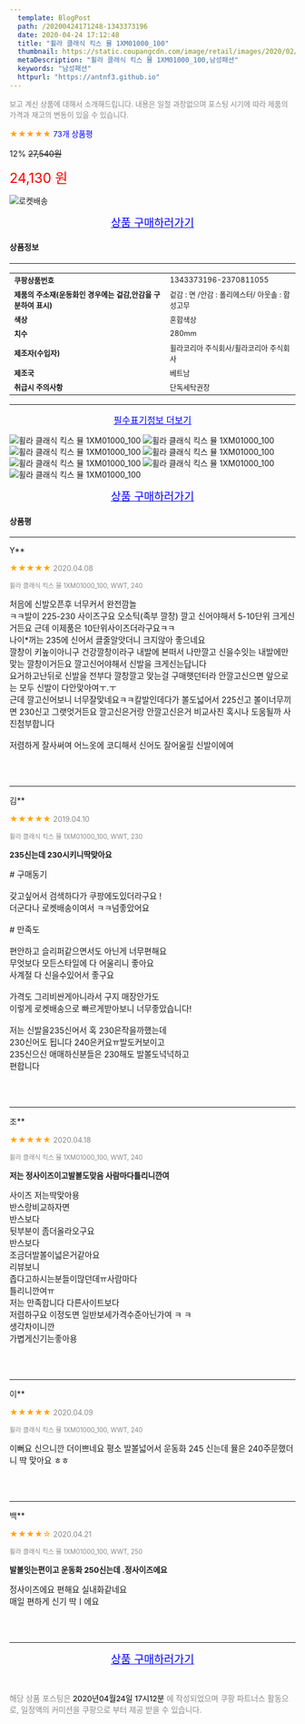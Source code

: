 ```yaml
---
  template: BlogPost
  path: /20200424171248-1343373196
  date: 2020-04-24 17:12:48
  title: "휠라 클래식 킥스 뮬 1XM01000_100"
  thumbnail: https://static.coupangcdn.com/image/retail/images/2020/02/28/13/9/dc3cfedf-4678-4020-8772-6be2808691be.jpg
  metaDescription: "휠라 클래식 킥스 뮬 1XM01000_100,남성패션"
  keywords: "남성패션"
  httpurl: "https://antnf3.github.io"
---
```

  
<span style="color: #888;font-size:0.8rem">보고 계신 상품에 대해서 소개해드립니다.
내용은 일절 과장없으며 포스팅 시기에 따라 제품의 가격과 재고의 변동이 있을 수 있습니다.</span>
  
<span style="color: orange;">★★★★★</span> <span style="color: blue;font-size: 0.85rem;">73개 상품평</span>

<span style="font-size: 0.9rem">12%</span> <span style="font-size: 0.9rem">~~27,540원~~</span>

<span style="color: red;font-size: 1.5rem;">24,130 원</span>

![로켓배송](https://postfiles.pstatic.net/MjAyMDA0MTBfMjcz/MDAxNTg2NDQ1OTAwMDc5.1T-Iy6-X12_V8iyof2OtSqUCu6urPUUOnjG41kbMy_kg.c1eqxaGayJ1XX0TGV24QXbZg9dvQ9C_dYZx39G_Z7Wog.PNG.cigshop2/rocket_logo.png?type=w773)

<p align="center"><a href="http://me2.do/5pGaLgRb" style="font-size: 1.2rem; color: blue;">상품 구매하러가기</a></p>

#### 상품정보

---

|                  |                       |
| ---------------- | --------------------- |
| **<span style="font-size:0.8rem;">쿠팡상품번호</span>** | <span style="font-size:0.8rem;">1343373196-2370811055</span> |
| **<span style="font-size:0.8rem;">제품의 주소재(운동화인 경우에는 겉감,안감을 구분하여 표시)</span>**    | <span style="font-size:0.8rem;">겉감 : 면 /안감 : 폴리에스터/ 아웃솔 : 합성고무</span>        |
| **<span style="font-size:0.8rem;">색상</span>**    | <span style="font-size:0.8rem;">혼합색상</span>        |
| **<span style="font-size:0.8rem;">치수</span>**    | <span style="font-size:0.8rem;">280mm</span>        |
| **<span style="font-size:0.8rem;">제조자(수입자)</span>**    | <span style="font-size:0.8rem;">휠라코리아 주식회사/휠라코리아 주식회사</span>        |
| **<span style="font-size:0.8rem;">제조국</span>**    | <span style="font-size:0.8rem;">베트남</span>        |
| **<span style="font-size:0.8rem;">취급시 주의사항</span>**    | <span style="font-size:0.8rem;">단독세탁권장</span>        |



---

<p align="center"><a href="http://me2.do/5pGaLgRb" style="font-size: 1rem; color: blue;">필수표기정보 더보기</a></p>

![휠라 클래식 킥스 뮬 1XM01000_100](http://thumbnail8.coupangcdn.com/thumbnails/remote/q89/image/retail/images/2020/03/03/14/1/f1268956-006e-4c67-9f6e-40c434bf528a.jpg)
![휠라 클래식 킥스 뮬 1XM01000_100](http://thumbnail7.coupangcdn.com/thumbnails/remote/q89/image/retail/images/2020/02/28/13/9/dc3cfedf-4678-4020-8772-6be2808691be.jpg)
![휠라 클래식 킥스 뮬 1XM01000_100](http://thumbnail10.coupangcdn.com/thumbnails/remote/q89/image/retail/images/2020/02/28/13/8/18ffc357-fca6-46b2-9d61-1faa2d87e2c6.jpg)
![휠라 클래식 킥스 뮬 1XM01000_100](http://thumbnail9.coupangcdn.com/thumbnails/remote/q89/image/retail/images/2020/02/28/13/0/cf27d27c-a014-4ad5-bdd0-3bab0af36a36.jpg)
![휠라 클래식 킥스 뮬 1XM01000_100](http://thumbnail9.coupangcdn.com/thumbnails/remote/q89/image/retail/images/2020/02/28/13/8/d7e76c8c-1b82-4969-9df5-637f1161cd58.jpg)
![휠라 클래식 킥스 뮬 1XM01000_100](http://thumbnail9.coupangcdn.com/thumbnails/remote/q89/image/retail/images/2020/02/28/13/9/8d5c9661-0974-4c09-ba2d-bb07057f2953.jpg)
![휠라 클래식 킥스 뮬 1XM01000_100](http://thumbnail6.coupangcdn.com/thumbnails/remote/q89/image/retail/images/2020/02/28/13/6/48bb3d70-20a1-42a6-b50f-27f427f543fe.jpg)

<p align="center"><a href="http://me2.do/5pGaLgRb" style="font-size: 1.2rem; color: blue;">상품 구매하러가기</a></p>

#### 상품평
  
---
  
Y**
    
<span style="color: orange;">★★★★★</span> <span style="font-size:0.8rem;color: #888;">2020.04.08</span>
    
<span style="color: #888;font-size:0.7rem">휠라 클래식 킥스 뮬 1XM01000_100, WWT, 240</span>
    

    
<span style="font-size: 0.9rem;">처음에 신발오픈후 너무커서 완전깜놀<br/>ㅋㅋ발이 225-230 사이즈구요 오소틱(족부 깔창) 깔고 신어야해서 5-10단위 크게신거든요 근데 이제품은 10단위사이즈더라구요ㅋㅋ<br/>나이*꺼는 235에 신어서 클줄알앗더니 크지않아 좋으네요<br/>깔창이 키높이아니구 건강깔창이라구 내발에 본떠서 나만깔고 신을수잇는 내발에만 맞는 깔창이거든요 깔고신어야해서 신발을 크게신는답니다<br/>요거하고난뒤로 신발을 전부다 깔창깔고 맞는걸 구매햇던터라 안깔고신으면 앞으로는 모두 신발이 다안맞아여ㅜ.ㅜ<br/>근데 깔고신어보니 너무잘맞네요ㅋㅋ칼발인데다가 볼도넓어서 225신고 볼이너무끼면 230신고 그랫엇거든요 깔고신은거랑 안깔고신은거 비교사진 혹시나 도움될까 사진첨부합니다<br/><br/>저렴하게 잘사써여 어느옷에 코디해서 신어도 잘어울릴 신발이에여</span>
    
<br>
<br>

---
  
김**
    
<span style="color: orange;">★★★★★</span> <span style="font-size:0.8rem;color: #888;">2019.04.10</span>
    
<span style="color: #888;font-size:0.7rem">휠라 클래식 킥스 뮬 1XM01000_100, WWT, 230</span>
    
<span style="font-size:0.85rem">**235신는데 230시키니딱맞아요**</span>
    
<span style="font-size: 0.9rem;">#  구매동기 <br/><br/>갖고싶어서 검색하다가 쿠팡에도있더라구요 !<br/>더군다나 로켓배송이여서 ㅋㅋ넘좋았어요<br/><br/>#  만족도 <br/><br/>편안하고 슬리퍼같으면서도 아닌게 너무편해요<br/>무엇보다 모든스타일에 다 어울리니  좋아요<br/>사계절 다 신을수있어서 좋구요<br/><br/>가격도 그리비싼게아니라서 구지 매장안가도<br/>이렇게 로켓배송으로 빠르게받아보니 너무좋았습니다!<br/><br/>저는 신발을235신어서 혹 230은작을까했는데<br/>230신어도 됩니다 240은커요ㅠ발도커보이고<br/>235신으신 애매하신분들은 230해도 발볼도넉넉하고 <br/>편합니다</span>
    
<br>
<br>

---
  
조**
    
<span style="color: orange;">★★★★★</span> <span style="font-size:0.8rem;color: #888;">2020.04.18</span>
    
<span style="color: #888;font-size:0.7rem">휠라 클래식 킥스 뮬 1XM01000_100, WWT, 240</span>
    
<span style="font-size:0.85rem">**저는 정사이즈이고발볼도맞음 사람마다틀리니깐여**</span>
    
<span style="font-size: 0.9rem;">사이즈 저는딱맞아용<br/>반스랑비교하자면<br/>반스보다<br/>뒷부분이 좀더올라오구요<br/>반스보다<br/>조금더발볼이넓은거같아요<br/>리뷰보니<br/>좁다고하시는분들이많던데ㅠ사람마다<br/>틀리니깐여ㅠ<br/>저는 만족합니다 다른사이트보다<br/>저렴하구요 이정도면 일반보세가격수준아닌가여 ㅋ ㅋ<br/>생각차이니깐<br/>가볍게신기는좋아용</span>
    
<br>
<br>

---
  
이**
    
<span style="color: orange;">★★★★★</span> <span style="font-size:0.8rem;color: #888;">2020.04.09</span>
    
<span style="color: #888;font-size:0.7rem">휠라 클래식 킥스 뮬 1XM01000_100, WWT, 240</span>
    

    
<span style="font-size: 0.9rem;">이뻐요 신으니깐 더이쁘네요 평소 발볼넓어서 운동화 245 신는데 뮬은 240주문했더니 딱 맞아요 ㅎㅎ</span>
    
<br>
<br>

---
  
백**
    
<span style="color: orange;">★★★★☆</span> <span style="font-size:0.8rem;color: #888;">2020.04.21</span>
    
<span style="color: #888;font-size:0.7rem">휠라 클래식 킥스 뮬 1XM01000_100, WWT, 250</span>
    
<span style="font-size:0.85rem">**발볼잇는편이고 운동화 250신는데 .정사이즈에요**</span>
    
<span style="font-size: 0.9rem;">정사이즈에요 편해요 실내화같네요 <br/>매일 편하게 신기 딱ㅣ에요</span>
    
<br>
<br>


  
---
  
<p align="center"><a href="http://me2.do/5pGaLgRb" style="font-size: 1.2rem; color: blue;">상품 구매하러가기</a></p>
  
<br>
  
<span style="font-size: 0.85rem; color: #888;">해당 상품 포스팅은 <span style="color: #000;"> 2020년04월24일 17시12분 </span> 에 작성되었으며 쿠팡 파트너스 활동으로, 일정액의 커미션을 쿠팡으로 부터 제공 받을 수 있습니다.</span>
